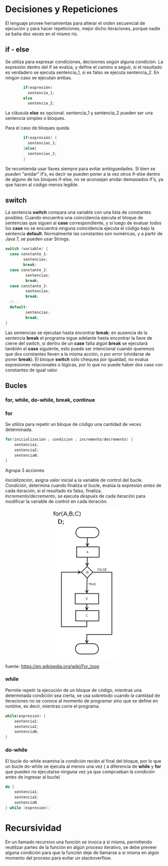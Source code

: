 
# Decisiones y Repeticiones

El lenguaje provee herramientas para alterar el orden secuencial de ejecución y para hacer repeticiones, mejor dicho iteraciones, porque nadie se baña dos veces en el mismo río. 

## if - else
Se utiliza para expresar condiciones, decisiones según alguna condición. La expresión dentro del if se evalúa, y define el camino a seguir, si el resultado es verdadero se ejecuta sentencia_1, si es falso se ejecuta sentencia_2. En ningún caso se ejecutan ambas.

```Java
        if(expresión)  
          sentencia_1;  
        else  
          sentencia_2;  
```

La cláusula **else** es opcional. sentencia_1 y sentencia_2 pueden ser una sentencia simples o bloques. 

Para el caso de bloques queda

```Java
        if(expresión) {  
          sentencias_1; 
        }else{  
          sentencias_2;  
        }  
```
        
Se recomienda usar llaves siempre para evitar ambiguedades. Si bien se *pueden* "anidar" if's, es decir se pueden poner a la vez otros if-else dentro de alguno de los bloques if-else, no se aconsejan anidar demasiados if's, ya que hacen al código menos legible.

## switch

La sentencia **switch** compara una variable con una lista de constantes posibles. Cuando encuentra una coincidencia ejecuta el bloque de sentencias que siguen al **case** correspondiente, y si luego de evaluar todos los **case** no se encuentra ninguna coincidencia ejecuta el código bajo la sentencia **default**. Normalmente las constantes son numéricas, y a partir de Java 7, se pueden usar Strings.

```Java
switch (variable) {  
  case constante_1:  
        sentencias;  
        break;  
  case constante_2:  
         sentencias;  
         break;  
  case constante_3:  
         sentencias;  
         break;  
  //...  
  default:  
         sentencias;  
         break;  
}  
```

Las sentencias se ejecutan hasta encontrar **break**; en ausencia de la sentencia **break** el programa sigue adelante hasta encontrar la llave de cierre del switch, si dentro de un **case** falta algún **break** se ejecutará también el **case** siguiente, esto puede ser intencional cuando queremos que dos constantes lleven a la misma acción, o por error (olvidarse de poner **break**). El bloque **switch** sólo chequea por igualdad, no evalua expresiones relacionales o lógicas, por lo que no puede haber dos case con constantes de igual valor.

## Bucles

### for, while, do-while, break, continue

### for

Se utiliza para repetir un bloque de código una cantidad de veces determinada.

```Java
for(inicializacion ; condicion ; incremento/decremento) {  
    sentencia1;  
    sentencia2;  
    sentenciaN;  
}  
```
Agrupa 3 acciones 

*Inicialización*, asigna valor inicial a la variable de control del bucle.  
*Condición*, determina cuando finaliza el bucle, evalúa la expresión *antes* de cada iteración, si el resultado es falso, finaliza.   
*Incremento/decremento*, se ejecuta *después* de cada iteración para modificar la variable de control en cada iteración.  

<p align="center">
        <img src="forLoopDiagram.png">
</p>

fuente: https://en.wikipedia.org/wiki/For_loop

### while

Permite repetir la ejecución de un bloque de código, mientras una determinada condición sea cierta, se usa sobretodo cuando la cantidad de iteraciones no se conoce al momento de programar sino que se define en *runtime*, es decir, mientras corre el programa.

```Java
while(expresion) {  
    sentencia1;  
    sentencia2;  
    sentenciaN;  
}
```

### do-while
El bucle do-while examina la condición recién al final del bloque, por lo que un bucle do-while se ejecuta al menos una vez ( a diferencia de **while** y **for** que pueden no ejecutarse ninguna vez ya que comprueban la condición antes de ingresar al bucle)

```Java
do {  
    sentencia1;  
    sentencia2;
    sentenciaN  
} while (expresion);  
```

# Recursividad 
En un llamado recursivo una función se invoca a sí misma, permitiendo reutilizar partes de la función en algún proceso iterativo, se debe preveer alguna condición para que la función deje de llamarse a sí misma en algún momento del proceso para evitar un stackoverflow.


